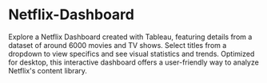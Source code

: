 # Netflix-Dashboard
Explore a Netflix Dashboard created with Tableau, featuring details from a dataset of around 6000 movies and TV shows. Select titles from a dropdown to view specifics and see visual statistics and trends. Optimized for desktop, this interactive dashboard offers a user-friendly way to analyze Netflix's content library.

